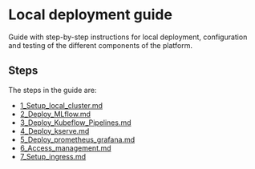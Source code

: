 # Local deployment guide

Guide with step-by-step instructions for local deployment, configuration and testing of
the different components of the platform.

## Steps

The steps in the guide are:

- [1_Setup_local_cluster.md](./1_Setup_local_cluster.md)
- [2_Deploy_MLflow.md](./2_Deploy_MLflow.md)
- [3_Deploy_Kubeflow_Pipelines.md](./3_Deploy_Kubeflow_Pipelines.md)
- [4_Deploy_kserve.md](./4_Deploy_kserve.md)
- [5_Deploy_prometheus_grafana.md](./5_Deploy_prometheus_grafana.md)
- [6_Access_management.md](./6_Access_management.md)
- [7_Setup_ingress.md](./7_Setup_ingress.md)
